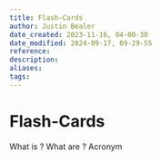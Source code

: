 ```yaml
---
title: Flash-Cards
author: Justin Bealer
date_created: 2023-11-16, 04-00-30
date_modified: 2024-09-17, 09-29-55
reference: 
description: 
aliases: 
tags: 
---
```

# Flash-Cards

What is ?
What are ?
Acronym

